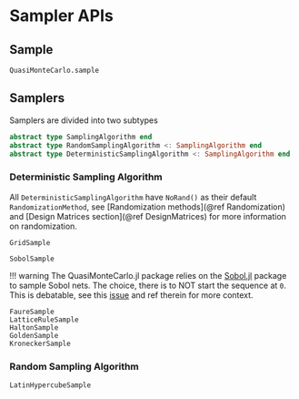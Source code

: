 # Sampler APIs

## Sample

```@docs
QuasiMonteCarlo.sample
```

## Samplers

Samplers are divided into two subtypes

```julia
abstract type SamplingAlgorithm end
abstract type RandomSamplingAlgorithm <: SamplingAlgorithm end
abstract type DeterministicSamplingAlgorithm <: SamplingAlgorithm end
```

### Deterministic Sampling Algorithm

All `DeterministicSamplingAlgorithm` have `NoRand()` as their default `RandomizationMethod`, see [Randomization methods](@ref Randomization) and [Design Matrices section](@ref DesignMatrices) for more information on randomization.

```@docs
GridSample
```

```@docs
SobolSample
```

!!! warning
    The QuasiMonteCarlo.jl package relies on the [Sobol.jl](https://github.com/JuliaMath/Sobol.jl) package to sample Sobol nets. The choice, there is to NOT start the sequence at `0`. This is debatable, see this [issue](https://github.com/JuliaMath/Sobol.jl/issues/31#issuecomment-1528136486) and ref therein for more context.

```@docs
FaureSample
LatticeRuleSample
HaltonSample
GoldenSample
KroneckerSample
```

### Random Sampling Algorithm

```@docs
LatinHypercubeSample
```
